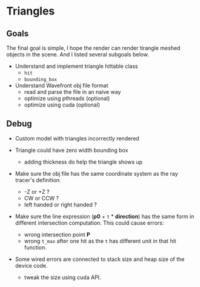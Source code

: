 # Triangles

## Goals

The final goal is simple, I hope the render can render tirangle meshed objects in the scene. And I listed several
subgoals below.

- Understand and implement triangle hittable class
    - `hit`
    - `bounding_box`
- Understand Wavefront obj file format
    - read and parse the file in an naive way
    - optimize using pthreads (optional)
    - optimize using cuda (optional)

## Debug

- Custom model with triangles incorrectly rendered
- Triangle could have zero width bounding box
    - adding thickness do help the triangle shows up

- Make sure the obj file has the same coordinate system as the ray tracer's definition.
    - -Z or +Z ?
    - CW or CCW ?
    - left handed or right handed ?

- Make sure the line expression (**p0** + `t` * **direction**) has the same form in different intersection computation. This could cause errors:
    - wrong intersection point **P**
    - wrong `t_max` after one hit as the `t` has different unit in that hit function.

- Some wired errors are connected to stack size and heap size of the device code.
    - tweak the size using cuda API.